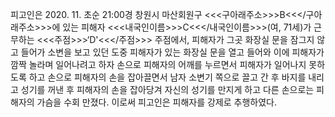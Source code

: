 피고인은 2020. 11. 초순 21:00경 창원시 마산회원구 <<<구아래주소>>>B<<</구아래주소>>>에 있는 피해자 <<<내국인이름>>>C<<</내국인이름>>>(여, 71세)가 근무하는 <<<주점>>>‘D'<<</주점>>> 주점에서, 피해자가 그곳 화장실 문을 잠그지 않고 들어가 소변을 보고 있던 도중 피해자가 있는 화장실 문을 열고 들어와 이에 피해자가 깜짝 놀라며 일어나려고 하자 손으로 피해자의 어깨를 누르면서 피해자가 일어나지 못하도록 하고 손으로 피해자의 손을 잡아끌면서 남자 소변기 쪽으로 끌고 간 후 바지를 내리고 성기를 꺼낸 후 피해자의 손을 잡아당겨 자신의 성기를 만지게 하고 다른 손으로는 피해자의 가슴을 수회 만졌다.
이로써 피고인은 피해자를 강제로 추행하였다.